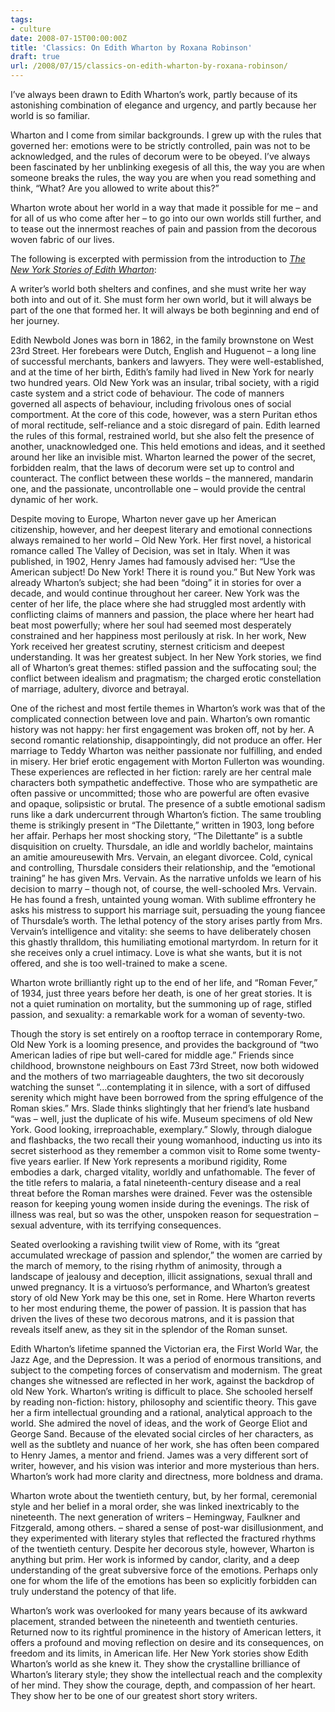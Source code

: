 ```yaml
---
tags:
- culture
date: 2008-07-15T00:00:00Z
title: 'Classics: On Edith Wharton by Roxana Robinson' 
draft: true
url: /2008/07/15/classics-on-edith-wharton-by-roxana-robinson/
---
```


<p>I&#8217;ve always been drawn to Edith Wharton&#8217;s work, partly because of its astonishing combination of elegance and urgency, and partly because her world is so familiar.</p>
<p>Wharton and I come from similar backgrounds. I grew up with the rules that governed her: emotions were to be strictly controlled, pain was not to be acknowledged, and the rules of decorum were to be obeyed. I&#8217;ve always been fascinated by her unblinking exegesis of all this, the way you are when someone breaks the rules, the way you are when you read something and think, &#8220;What? Are you allowed to write about this?&#8221;</p>
<p>Wharton wrote about her world in a way that made it possible for me &#8211; and for all of us who come after her &#8211; to go into our own worlds still further, and to tease out the innermost reaches of pain and passion from the decorous woven fabric of our lives.</p>
<p>The following is excerpted with permission from the introduction to <a href="http://www.nybooks.com/shop/product?usca_p=t&amp;product_id=7152"><em>The New York Stories of Edith Wharton</em></a>:</p>
<p>A writer&#8217;s world both shelters and confines, and she must write her way both into and out of it. She must form her own world, but it will always be part of the one that formed her. It will always be both beginning and end of her journey.</p>
<p>Edith Newbold Jones was born in 1862, in the family brownstone on West 23rd Street. Her forebears were Dutch, English and Huguenot &#8211; a long line of successful merchants, bankers and lawyers. They were well-established, and at the time of her birth, Edith&#8217;s family had lived in New York for nearly two hundred years. Old New York was an insular, tribal society, with a rigid caste system and a strict code of behaviour. The code of manners governed all aspects of behaviour, including frivolous ones of social comportment. At the core of this code, however, was a stern Puritan ethos of moral rectitude, self-reliance and a stoic disregard of pain. Edith learned the rules of this formal, restrained world, but she also felt the presence of another, unacknowledged one. This held emotions and ideas, and it seethed around her like an invisible mist. Wharton learned the power of the secret, forbidden realm, that the laws of decorum were set up to control and counteract. The conflict between these worlds &#8211; the mannered, mandarin one, and the passionate, uncontrollable one  &#8211; would provide the central dynamic of her work.</p>
<p>Despite moving to Europe, Wharton never gave up her American citizenship, however, and her deepest literary and  emotional connections always remained to her world &#8211; Old New York. Her first novel, a historical romance called The Valley of Decision, was set in Italy. When it was published, in 1902, Henry James had famously advised her: &#8220;Use the American subject! Do New York! There it is round you.&#8221; But New York was already Wharton&#8217;s subject; she had been &#8220;doing&#8221; it in stories for over a decade, and would continue throughout her career. New York was the center of her life, the place where she had struggled most ardently with conflicting claims of manners and passion, the place where her heart had beat most powerfully; where her soul had seemed most desperately constrained and her happiness most perilously at risk. In her work, New York received her greatest scrutiny, sternest criticism and deepest understanding. It was her greatest subject. In her New York stories, we find all of Wharton&#8217;s great themes: stifled passion and the suffocating soul; the conflict between idealism and pragmatism; the charged erotic constellation of marriage, adultery, divorce and betrayal.</p>
<p>One of the richest and most fertile themes in Wharton&#8217;s work was that of the complicated connection between love and pain. Wharton&#8217;s own romantic history was not happy: her first engagement was broken off, not by her. A second romantic relationship, disappointingly, did not produce an offer. Her marriage to Teddy Wharton was neither passionate nor fulfilling, and ended in misery. Her brief erotic engagement with Morton Fullerton was wounding. These experiences are reflected in her fiction: rarely are her central male characters both sympathetic andeffective. Those who are sympathetic are often passive or uncommitted; those who are powerful are often evasive and opaque, solipsistic or brutal. The presence of a subtle emotional sadism runs like a dark undercurrent through Wharton&#8217;s fiction. The same troubling theme is strikingly present in &#8220;The Dilettante,&#8221; written in 1903, long before her affair. Perhaps her most shocking story, &#8220;The Dilettante&#8221; is a subtle disquisition on cruelty. Thursdale, an idle and worldly bachelor, maintains an amitie amoureusewith Mrs. Vervain, an elegant divorcee. Cold, cynical and controlling, Thursdale considers their relationship, and the &#8220;emotional training&#8221; he has given Mrs. Vervain. As the narrative unfolds we learn of his decision to marry &#8211; though not, of course, the well-schooled Mrs. Vervain. He has found a fresh, untainted young woman. With sublime effrontery he asks his mistress to support his marriage suit, persuading the young fiancee of Thursdale&#8217;s worth. The lethal potency of the story arises partly from Mrs. Vervain&#8217;s intelligence and vitality: she seems to have deliberately chosen this ghastly thralldom, this humiliating emotional martyrdom. In return for it she receives only a cruel intimacy. Love is what she wants, but it is not offered,  and she is too well-trained to make a scene.</p>
<p>Wharton wrote brilliantly right up to the end of her life, and &#8220;Roman Fever,&#8221; of 1934, just three years before her death, is one of her great stories. It is not a quiet rumination on mortality, but the summoning up of rage, stifled passion, and sexuality: a remarkable work for a woman of seventy-two.</p>
<p>Though the story is set entirely on a rooftop terrace in contemporary Rome, Old New York is a looming presence, and provides the background of &#8220;two American ladies of ripe but well-cared for middle age.&#8221; Friends since childhood, brownstone neighbours on East 73rd Street, now both widowed and the mothers of two marriageable daughters, the two sit      decorously watching the sunset &#8220;&#8230;contemplating it in silence, with a sort of diffused serenity which might have been borrowed from the spring effulgence of the Roman skies.&#8221;  Mrs. Slade thinks slightingly that her friend&#8217;s late husband &#8220;was &#8211; well, just the duplicate of his wife. Museum specimens of old New York. Good looking, irreproachable, exemplary.&#8221; Slowly, through dialogue and flashbacks, the two recall their young womanhood,  inducting us into its secret sisterhood as they remember a common visit to Rome some twenty-five years earlier. If New York represents a moribund rigidity, Rome embodies a dark, charged vitality, worldly and unfathomable. The fever of the title refers to malaria, a fatal nineteenth-century disease and a real threat before the Roman marshes were drained. Fever was the ostensible reason for keeping young women inside during the evenings. The risk of illness was real, but so was the other, unspoken reason for sequestration &#8211; sexual adventure, with its terrifying consequences.</p>
<p>Seated overlooking a ravishing twilit view of Rome, with its &#8220;great accumulated wreckage of passion and splendor,&#8221; the women are carried by the march of memory, to  the rising rhythm of animosity, through a landscape of jealousy and deception, illicit assignations, sexual thrall and unwed pregnancy. It is a virtuoso&#8217;s performance, and Wharton&#8217;s greatest story of old New York may be this one, set in Rome. Here Wharton reverts to her most enduring theme, the power of passion. It is passion that has driven the lives of these two decorous matrons, and it is passion that reveals itself anew, as they sit in the splendor of the Roman sunset.</p>
<p>Edith Wharton&#8217;s lifetime spanned the Victorian era, the First World War, the Jazz Age, and the Depression. It was a period of enormous transitions, and subject to the competing forces of conservatism and modernism. The great changes she witnessed are reflected in her work, against the backdrop of old New York. Wharton&#8217;s writing is difficult to place. She schooled herself by reading non-fiction: history, philosophy and scientific theory. This gave her a firm intellectual grounding and a rational, analytical approach to the world. She admired the novel of ideas, and the work of George Eliot and George Sand. Because of the elevated social circles of her characters, as well as the subtlety and nuance of her work, she has often been compared to Henry James, a mentor and friend. James was a very different sort of writer, however, and his vision was interior and more mysterious than hers. Wharton&#8217;s work had more clarity and directness, more boldness and drama.</p>
<p>Wharton wrote about the twentieth century, but, by her formal, ceremonial style and her belief in a moral order, she was linked inextricably to the nineteenth. The next generation of writers &#8211; Hemingway, Faulkner and Fitzgerald, among others.  &#8211; shared a sense of post-war disillusionment, and they experimented with literary styles that reflected the fractured rhythms of the twentieth century. Despite her decorous style, however, Wharton is anything but prim. Her work is informed by candor, clarity, and a deep  understanding of the great subversive force of the emotions. Perhaps only one for whom the life of the emotions has been so explicitly forbidden can truly understand the potency of that life.</p>
<p>Wharton&#8217;s work was overlooked for many years because of its awkward placement, stranded between the nineteenth and twentieth centuries. Returned now to its rightful prominence in the history of American letters, it offers a profound and moving reflection on desire and its consequences, on freedom and its limits, in American life. Her New York stories show Edith Wharton&#8217;s world as she knew it. They show the crystalline brilliance of Wharton&#8217;s literary style; they show the intellectual reach and the complexity of her mind. They show the courage, depth, and compassion of her heart. They show her to be one of our greatest short story writers.</p>

